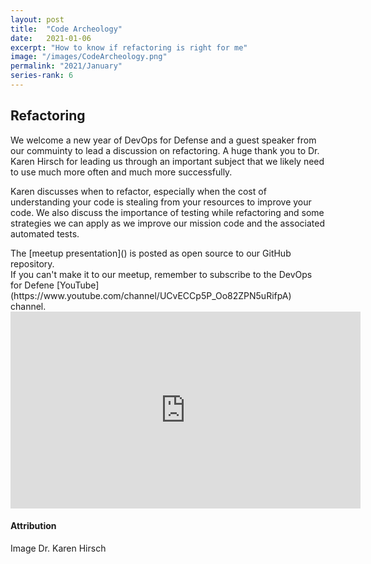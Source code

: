 ```yaml
---
layout: post
title:  "Code Archeology"
date:   2021-01-06
excerpt: "How to know if refactoring is right for me"
image: "/images/CodeArcheology.png"
permalink: "2021/January"
series-rank: 6
---
```


## Refactoring
We welcome a new year of DevOps for Defense and a guest speaker from our commuinty to lead a discussion on refactoring.  A huge thank you to Dr. Karen Hirsch for leading us through an important subject that we likely need to use much more often and much more successfully. 

Karen discusses when to refactor, especially when the cost of understanding your code is stealing from your resources to improve your code.  We also discuss the importance of testing while refactoring and some strategies we can apply as we improve our mission code and the associated automated tests.

<div class="box" markdown="1">
The [meetup presentation]() is posted as open source to our GitHub repository. 
</div>

<div class="box" markdown="1">
If you can't make it to our meetup, remember to subscribe to the DevOps for Defene [YouTube](https://www.youtube.com/channel/UCvECCp5P_Oo82ZPN5uRifpA) channel. 

<iframe width="560" height="315" src="https://www.youtube.com/embed/LeVSpNhSl8I" title="YouTube video player" frameborder="0" allow="accelerometer; autoplay; clipboard-write; encrypted-media; gyroscope; picture-in-picture" allowfullscreen></iframe>

</div>

#### Attribution

Image Dr. Karen Hirsch
